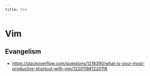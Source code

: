 ```yaml
---
title: Vim
---
```


# Vim

## Evangelism

* https://stackoverflow.com/questions/1218390/what-is-your-most-productive-shortcut-with-vim/1220118#1220118
